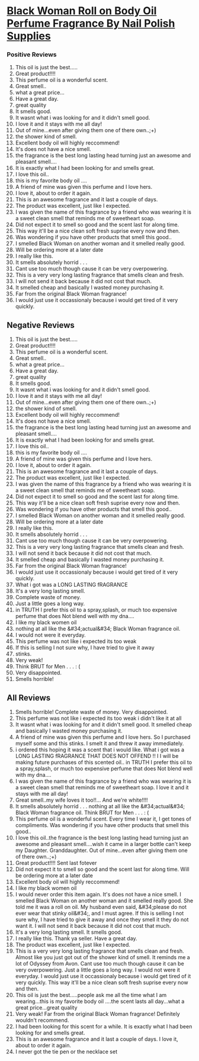 # [Black Woman Roll on Body Oil Perfume Fragrance By Nail Polish Supplies](https://products.checkmycream.com/products/Black-Woman-Roll-on-Body-Oil-Perfume-Fragrance-By-Nail-Polish-Supplies.html)

### Positive Reviews

<ol>
      <li>This oil is just the best.....</li>
      <li>Great product!!!!</li>
      <li>This perfume oil is a wonderful scent.  </li>
      <li>Great smell..</li>
      <li>what a great price...</li>
      <li>Have a great day.</li>
      <li>great quality</li>
      <li>It smells good.</li>
      <li>It wasnt what i was looking for and it didn&#x27;t smell good.</li>
      <li>I love it and it stays with me all day!</li>
      <li>Out of mine...even after giving them one of there own..;+)</li>
      <li>the shower kind of smell.</li>
      <li>Excellent body oil will highly reccommend!</li>
      <li>It&#x27;s does not have a nice smell.</li>
      <li>the fragrance is the best long lasting head turning just an awesome and pleasant smell....</li>
      <li>It is exactly what I had been looking for and smells great.</li>
      <li>I love this oil..</li>
      <li>this is my favorite body oil ....</li>
      <li>A friend of mine was given this perfume and I love hers.  </li>
      <li>I love it, about to order it again.</li>
      <li>This is an awesome fragrance and it last a couple of days.</li>
      <li>The product was excellent, just like I expected.</li>
      <li>I was given the name of this fragrance by a friend who was wearing it is a sweet clean smell that reminds me of sweetheart soap.</li>
      <li>Did not expect it to smell so good and the scent last for along time.</li>
      <li>This way it&#x27;ll be a nice clean soft fresh suprise every now and then.</li>
      <li>Was wondering if you have other products that smell this good..</li>
      <li>I smelled Black Woman on another woman and it smelled really good.</li>
      <li>Will be ordering more at a later date</li>
      <li>I really like this.</li>
      <li>It smells absolutely horrid . . .</li>
      <li>Cant use too much though cause it can be very overpowering.</li>
      <li>This is a very very long lasting fragrance that smells clean and fresh.</li>
      <li>I will not send it back because it did not cost that much.</li>
      <li>It smelled cheap and basically I wasted money purchasing it.</li>
      <li>Far from the original Black Woman fragrance!</li>
      <li>I would just use it occassionaly because i would get tired of it very quickly.</li>
</ol>


<h2>Negative Reviews</h2>
<ol>
<li> This oil is just the best.....</li>
<li> Great product!!!!</li>
<li> This perfume oil is a wonderful scent.  </li>
<li> Great smell..</li>
<li> what a great price...</li>
<li> Have a great day.</li>
<li> great quality</li>
<li> It smells good.</li>
<li> It wasnt what i was looking for and it didn&#x27;t smell good.</li>
<li> I love it and it stays with me all day!</li>
<li> Out of mine...even after giving them one of there own..;+)</li>
<li> the shower kind of smell.</li>
<li> Excellent body oil will highly reccommend!</li>
<li> It&#x27;s does not have a nice smell.</li>
<li> the fragrance is the best long lasting head turning just an awesome and pleasant smell....</li>
<li> It is exactly what I had been looking for and smells great.</li>
<li> I love this oil..</li>
<li> this is my favorite body oil ....</li>
<li> A friend of mine was given this perfume and I love hers.  </li>
<li> I love it, about to order it again.</li>
<li> This is an awesome fragrance and it last a couple of days.</li>
<li> The product was excellent, just like I expected.</li>
<li> I was given the name of this fragrance by a friend who was wearing it is a sweet clean smell that reminds me of sweetheart soap.</li>
<li> Did not expect it to smell so good and the scent last for along time.</li>
<li> This way it&#x27;ll be a nice clean soft fresh suprise every now and then.</li>
<li> Was wondering if you have other products that smell this good..</li>
<li> I smelled Black Woman on another woman and it smelled really good.</li>
<li> Will be ordering more at a later date</li>
<li> I really like this.</li>
<li> It smells absolutely horrid . . .</li>
<li> Cant use too much though cause it can be very overpowering.</li>
<li> This is a very very long lasting fragrance that smells clean and fresh.</li>
<li> I will not send it back because it did not cost that much.</li>
<li> It smelled cheap and basically I wasted money purchasing it.</li>
<li> Far from the original Black Woman fragrance!</li>
<li> I would just use it occassionaly because i would get tired of it very quickly.</li>
<li> What i got was a LONG LASTING fRAGRANCE</li>
<li> It&#x27;s a very long lasting smell.</li>
<li> Complete waste of money.</li>
<li> Just a little goes a long way.</li>
<li> in TRUTH I prefer this oil to a spray,splash, or much too expensive perfume that does Not blend well with my dna....</li>
<li> I like my black women oil</li>
<li> nothing at all like the &amp;#34;actual&amp;#34; Black Woman fragrance oil.  </li>
<li> I would not were it everyday.</li>
<li> This perfume was not like i expected its too weak</li>
<li> If this is selling I not sure why, I have tried to give it away</li>
<li> stinks.  </li>
<li> Very weak!</li>
<li> Think BRUT for Men . . .  : (</li>
<li> Very disappointed.</li>
<li> Smells horrible!</li>
</ol>

<h2>All Reviews</h2>

<ol>
    <li> Smells horrible! Complete waste of money. Very disappointed.</li>
    <li> This perfume was not like i expected its too weak i didn&#x27;t like it at all</li>
    <li> It wasnt what i was looking for and it didn&#x27;t smell good. It smelled cheap and basically I wasted money purchasing it.</li>
    <li> A friend of mine was given this perfume and I love hers.  So I purchased myself some and this stinks.  I smelt it and threw it away immediately.</li>
    <li> i ordered this hoping it was a scent that i would like. What i got was a LONG LASTING fRAGRANCE THAT DOES NOT OFFEND !! I  I will be making future purchases of this scented oil.. in TRUTH I prefer this oil to a spray,splash, or much too expensive perfume that does Not blend well with my dna....</li>
    <li> I was given the name of this fragrance by a friend who was wearing it is a sweet clean smell that reminds me of sweetheart soap. I love it and it stays with me all day!</li>
    <li> Great smell..my wife loves it too!!... And we&#x27;re white!!!!</li>
    <li> It smells absolutely horrid . . . nothing at all like the &amp;#34;actual&amp;#34; Black Woman fragrance oil.  Think BRUT for Men . . .  : (</li>
    <li> This perfume oil is a wonderful scent.  Every time I wear it, I get tones of compliments.  Was wondering if you have other products that smell this good..</li>
    <li> I love this oil..the fragrance is the best long lasting head turning just an awesome and pleasant smell....wish it came in a larger bottle can&#x27;t keep my Daughter. Granddaughter. Out of mine...even after giving them one of there own..;+)</li>
    <li> Great product!!!! Sent last fotever</li>
    <li> Did not expect it to smell so good and the scent last for along time. Will be ordering more at a later date</li>
    <li> Excellent body oil will highly reccommend!</li>
    <li> I like my black women oil</li>
    <li> I would never order this item again. It&#x27;s does not have a nice smell. I smelled Black Woman on another woman and it smelled really good. She told me it was a roll on oil. My husband even said, &amp;#34;please do not ever wear that stinky oil&amp;#34;, and I must agree. If this is selling I not sure why, I have tried to give it away and once they smell it they do not want it. I will not send it back because it did not cost that much.</li>
    <li> It&#x27;s a very long lasting smell. It smells good.</li>
    <li> I really like this. Thank ya seller. Have a great day.</li>
    <li> The product was excellent, just like I expected.</li>
    <li> This is a very very long lasting fragrance that smells clean and fresh. Almost like you just got out of the shower kind of smell. It reminds me a lot of Odyssey from Avon. Cant use too much though cause it can be very overpowering. Just a little goes a long way. I would not were it everyday. I would just use it occassionaly because i would get tired of it very quickly. This way it&#x27;ll be a nice clean soft fresh suprise every now and then.</li>
    <li> This oil is just the best.....people ask me all the time what I am wearing...this is my favorite body oil ....the scent lasts all day...what a great price...great quality</li>
    <li> Very weak! Far from the original Black Woman fragrance! Definitely wouldn&#x27;t recommend.</li>
    <li> I had been looking for this scent for a while. It is exactly what I had been looking for and smells great.</li>
    <li> This is an awesome fragrance and it last a couple of days. I love it, about to order it again.</li>
    <li> I never got the tie pen or the necklace set</li>
</ol>




